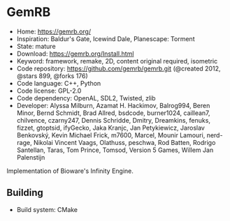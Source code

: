 # GemRB

- Home: https://gemrb.org/
- Inspiration: Baldur's Gate, Icewind Dale, Planescape: Torment
- State: mature
- Download: https://gemrb.org/Install.html
- Keyword: framework, remake, 2D, content original required, isometric
- Code repository: https://github.com/gemrb/gemrb.git (@created 2012, @stars 899, @forks 176)
- Code language: C++, Python
- Code license: GPL-2.0
- Code dependency: OpenAL, SDL2, Twisted, zlib
- Developer: Alyssa Milburn, Azamat H. Hackimov, Balrog994, Beren Minor, Bernd Schmidt, Brad Allred, bsdcode, burner1024, caillean7, chilvence, czarny247, Dennis Schridde, Dmitry, Dreamkins, fenuks, fizzet, gtoptsid, ifyGecko, Jaka Kranjc, Jan Petykiewicz, Jaroslav Benkovský, Kevin Michael Frick, m7600, Marcel, Mounir Lamouri, nerd-rage, Nikolai Vincent Vaags, Olathuss, peschwa, Rod Batten, Rodrigo Santellan, Taras, Tom Prince, Tomsod, Version 5 Games, Willem Jan Palenstijn

Implementation of Bioware's Infinity Engine.

## Building

- Build system: CMake
